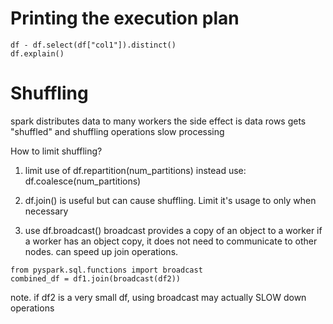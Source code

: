 

# Printing the execution plan

```
df - df.select(df["col1"]).distinct()
df.explain()
```


# Shuffling
spark distributes data to many workers
the side effect is data rows gets "shuffled"
and shuffling operations slow processing

How to limit shuffling?

1. limit use of df.repartition(num_partitions)
   instead use: df.coalesce(num_partitions)

2. df.join() is useful but can cause shuffling. 
    Limit it's usage to only when necessary

3. use df.broadcast()
   broadcast provides a copy of an object to a worker
   if a worker has an object copy, it does not need to communicate to other nodes. 
   can speed up join operations. 


```
from pyspark.sql.functions import broadcast
combined_df = df1.join(broadcast(df2))
```

note. if df2 is a very small df, using broadcast may actually SLOW down operations


